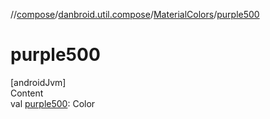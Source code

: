 //[compose](../../../index.md)/[danbroid.util.compose](../index.md)/[MaterialColors](index.md)/[purple500](purple500.md)



# purple500  
[androidJvm]  
Content  
val [purple500](purple500.md): Color  



